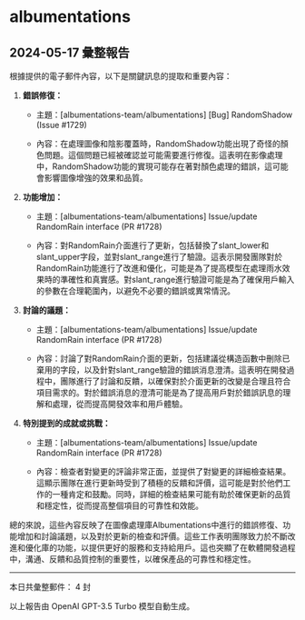 # albumentations

## 2024-05-17 彙整報告

根據提供的電子郵件內容，以下是關鍵訊息的提取和重要內容：



1. **錯誤修復：**

   - 主題：[albumentations-team/albumentations] [Bug] RandomShadow (Issue #1729)

   - 內容：在處理圖像和陰影覆蓋時，RandomShadow功能出現了奇怪的顏色問題。這個問題已經被確認並可能需要進行修復。這表明在影像處理中，RandomShadow功能的實現可能存在著對顏色處理的錯誤，這可能會影響圖像增強的效果和品質。



2. **功能增加：**

   - 主題：[albumentations-team/albumentations] Issue/update RandomRain interface (PR #1728)

   - 內容：對RandomRain介面進行了更新，包括替換了slant_lower和slant_upper字段，並對slant_range進行了驗證。這表示開發團隊對於RandomRain功能進行了改進和優化，可能是為了提高模型在處理雨水效果時的準確性和真實感。對slant_range進行驗證可能是為了確保用戶輸入的參數在合理範圍內，以避免不必要的錯誤或異常情況。



3. **討論的議題：**

   - 主題：[albumentations-team/albumentations] Issue/update RandomRain interface (PR #1728)

   - 內容：討論了對RandomRain介面的更新，包括建議從構造函數中刪除已棄用的字段，以及針對slant_range驗證的錯誤消息澄清。這表明在開發過程中，團隊進行了討論和反饋，以確保對於介面更新的改變是合理且符合項目需求的。對於錯誤消息的澄清可能是為了提高用戶對於錯誤訊息的理解和處理，從而提高開發效率和用戶體驗。



4. **特別提到的成就或挑戰：**

   - 主題：[albumentations-team/albumentations] Issue/update RandomRain interface (PR #1728)

   - 內容：檢查者對變更的評論非常正面，並提供了對變更的詳細檢查結果。這顯示團隊在進行更新時受到了積極的反饋和評價，這可能是對於他們工作的一種肯定和鼓勵。同時，詳細的檢查結果可能有助於確保更新的品質和穩定性，從而提高整個項目的可靠性和效能。



總的來說，這些內容反映了在圖像處理庫Albumentations中進行的錯誤修復、功能增加和討論議題，以及對於更新的檢查和評價。這些工作表明團隊致力於不斷改進和優化庫的功能，以提供更好的服務和支持給用戶。這也突顯了在軟體開發過程中，溝通、反饋和品質控制的重要性，以確保產品的可靠性和穩定性。



---



本日共彙整郵件： 4 封



以上報告由 OpenAI GPT-3.5 Turbo 模型自動生成。